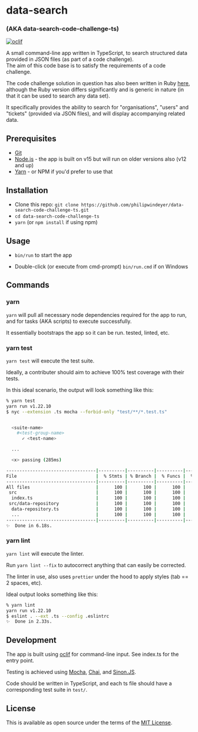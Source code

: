 # data-search

### (AKA data-search-code-challenge-ts)

[![oclif](https://img.shields.io/badge/cli-oclif-brightgreen.svg)](https://oclif.io)

A small command-line app written in TypeScript, to search structured data provided in JSON files (as part of a code challenge).  
The aim of this code base is to satisfy the requirements of a code challenge.

The code challenge solution in question has also been written in Ruby [here](https://github.com/philipwindeyer/data-search-code-challenge), although the Ruby version differs significantly and is generic in nature (in that it can be used to search any data set).

It specifically provides the ability to search for "organisations", "users" and "tickets" (provided via JSON files), and will display accompanying related data.

## Prerequisites

- [Git](https://git-scm.com/)
- [Node.js](https://nodejs.org/en/) - the app is built on v15 but will run on older versions also (v12 and up)
- [Yarn](https://yarnpkg.com/) - or NPM if you'd prefer to use that

## Installation

- Clone this repo: `git clone https://github.com/philipwindeyer/data-search-code-challenge-ts.git`
- `cd data-search-code-challenge-ts`
- `yarn` (or `npm install` if using npm)

## Usage

- `bin/run` to start the app

- Double-click (or execute from cmd-prompt) `bin/run.cmd` if on Windows

## Commands

### yarn

`yarn` will pull all necessary node dependencies required for the app to run, and for tasks (AKA scripts) to execute successfully.

It essentially bootstraps the app so it can be run. tested, linted, etc.

### yarn test

`yarn test` will execute the test suite.

Ideally, a contributer should aim to achieve 100% test coverage with their tests.

In this ideal scenario, the output will look something like this:

```sh
% yarn test
yarn run v1.22.10
$ nyc --extension .ts mocha --forbid-only "test/**/*.test.ts"


  <suite-name>
    #<test-group-name>
      ✓ <test-name>

  ...

  <x> passing (285ms)

----------------------------------|----------|----------|----------|----------|-------------------|
File                              |  % Stmts | % Branch |  % Funcs |  % Lines | Uncovered Line #s |
----------------------------------|----------|----------|----------|----------|-------------------|
All files                         |      100 |      100 |      100 |      100 |                   |
 src                              |      100 |      100 |      100 |      100 |                   |
  index.ts                        |      100 |      100 |      100 |      100 |                   |
 src/data-repository              |      100 |      100 |      100 |      100 |                   |
  data-repository.ts              |      100 |      100 |      100 |      100 |                   |
  ...                             |      100 |      100 |      100 |      100 |                   |
----------------------------------|----------|----------|----------|----------|-------------------|
✨  Done in 6.18s.
```

### yarn lint

`yarn lint` will execute the linter.

Run `yarn lint --fix` to autocorrect anything that can easily be corrected.

The linter in use, also uses `prettier` under the hood to apply styles (tab == 2 spaces, etc).

Ideal output looks something like this:

```sh
% yarn lint
yarn run v1.22.10
$ eslint . --ext .ts --config .eslintrc
✨  Done in 2.33s.
```

## Development

The app is built using [oclif](https://oclif.io/) for command-line input. See index.ts for the entry point.

Testing is achieved using [Mocha](https://mochajs.org/), [Chai](https://www.chaijs.com/), and [Sinon.JS](https://sinonjs.org/).

Code should be written in TypeScript, and each ts file should have a corresponding test suite in `test/`.

## License

This is available as open source under the terms of the [MIT License](https://opensource.org/licenses/MIT).
